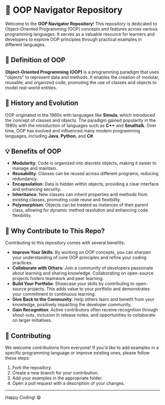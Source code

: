 # 🚀 OOP Navigator Repository

Welcome to the **OOP Navigator Repository**! This repository is dedicated to Object-Oriented Programming (OOP) concepts and features across various programming languages. It serves as a valuable resource for learners and developers to explore OOP principles through practical examples in different languages.

## 📘 Definition of OOP
**Object-Oriented Programming (OOP)** is a programming paradigm that uses "objects" to represent data and methods. It enables the creation of modular, reusable, and organized code, promoting the use of classes and objects to model real-world entities.

## 📜 History and Evolution
OOP originated in the 1960s with languages like **Simula**, which introduced the concept of classes and objects. The paradigm gained popularity in the 1980s with the introduction of languages such as **C++** and **Smalltalk**. Over time, OOP has evolved and influenced many modern programming languages, including **Java**, **Python**, and **C#**.

## 💡 Benefits of OOP
- **Modularity**: Code is organized into discrete objects, making it easier to manage and maintain.
- **Reusability**: Classes can be reused across different programs, reducing redundancy.
- **Encapsulation**: Data is hidden within objects, providing a clear interface and enhancing security.
- **Inheritance**: New classes can inherit properties and methods from existing classes, promoting code reuse and flexibility.
- **Polymorphism**: Objects can be treated as instances of their parent class, allowing for dynamic method resolution and enhancing code flexibility.

## 🌟 Why Contribute to This Repo?

Contributing to this repository comes with several benefits:

- **Improve Your Skills**: By working on OOP concepts, you can sharpen your understanding of core OOP principles and refine your coding practices.
- **Collaborate with Others**: Join a community of developers passionate about learning and sharing knowledge. Collaborating on open-source projects fosters teamwork and peer learning.
- **Build Your Portfolio**: Showcase your skills by contributing to open-source projects. This adds value to your portfolio and demonstrates your commitment to continuous learning.
- **Give Back to the Community**: Help others learn and benefit from your knowledge, positively impacting the developer community.
- **Gain Recognition**: Active contributors often receive recognition through shout-outs, inclusion in release notes, and opportunities to collaborate on larger initiatives.

## 🤝 Contributing

We welcome contributions from everyone! If you'd like to add examples in a specific programming language or improve existing ones, please follow these steps:

1. Fork the repository.
2. Create a new branch for your contribution.
3. Add your examples in the appropriate folder.
4. Open a pull request with a description of your changes.

---

Happy Coding! 😄
